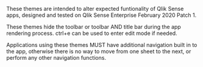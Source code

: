 These themes are intended to alter expected funtionality of Qlik Sense apps, designed and tested on Qlik Sense Enterprise February 2020 Patch 1.

These themes hide the toolbar or toolbar AND title bar during the app rendering process. ctrl+e can be used to enter edit mode if needed. 

Applications using these themes MUST have additional navigation built in to the app, otherwise there is no way to move from one sheet to the next, or perform any other navigation functions. 